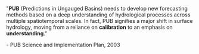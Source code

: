 "**PUB** (Predictions in Ungauged Basins) needs to develop new forecasting methods based on a deep understanding of hydrological processes across multiple spatiotemporal scales. In fact, PUB signifies a major shift in surface hydrology, moving from a reliance on **calibration** to an emphasis on **understanding**."

\- PUB Science and Implementation Plan, 2003
